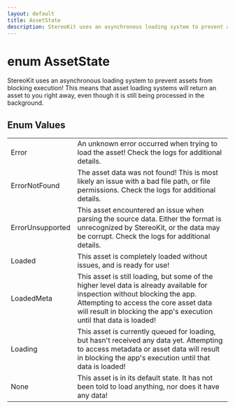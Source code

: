 ```yaml
---
layout: default
title: AssetState
description: StereoKit uses an asynchronous loading system to prevent assets from blocking execution! This means that asset loading systems will return an asset to you right away, even though it is still being processed in the background.
---
```

# enum AssetState

StereoKit uses an asynchronous loading system to prevent assets from
blocking execution! This means that asset loading systems will return
an asset to you right away, even though it is still being processed
in the background.

## Enum Values

|  |  |
|--|--|
|Error|An unknown error occurred when trying to load the asset! Check the logs for additional details.|
|ErrorNotFound|The asset data was not found! This is most likely an issue with a bad file path, or file permissions. Check the logs for additional details.|
|ErrorUnsupported|This asset encountered an issue when parsing the source data. Either the format is unrecognized by StereoKit, or the data may be corrupt. Check the logs for additional details.|
|Loaded|This asset is completely loaded without issues, and is ready for use!|
|LoadedMeta|This asset is still loading, but some of the higher level data is already available for inspection without blocking the app. Attempting to access the core asset data will result in blocking the app's execution until that data is loaded!|
|Loading|This asset is currently queued for loading, but hasn't received any data yet. Attempting to access metadata or asset data will result in blocking the app's execution until that data is loaded!|
|None|This asset is in its default state. It has not been told to load anything, nor does it have any data!|
